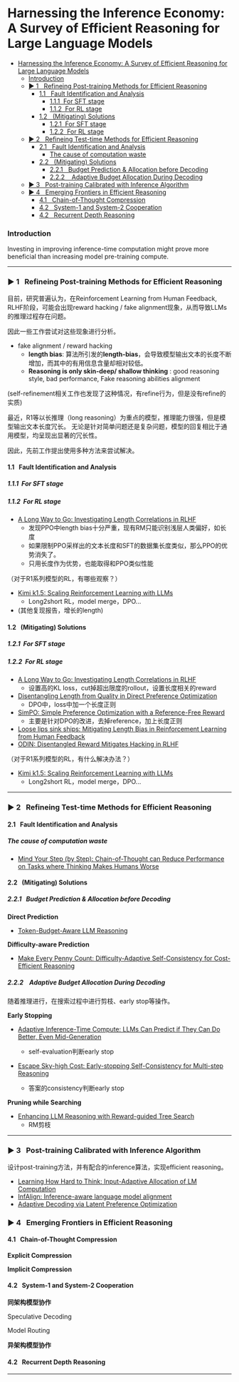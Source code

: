 # Harnessing the Inference Economy: A Survey of Efficient Reasoning for Large Language Models


- [Harnessing the Inference Economy: A Survey of Efficient Reasoning for Large Language Models](#harnessing-the-inference-economy-a-survey-of-efficient-reasoning-for-large-language-models)
    - [Introduction](#introduction)
    - [▶️ 1   Refineing Post-training Methods for Efficient Reasoning](#️-1-refineing-post-training-methods-for-efficient-reasoning)
      - [1.1     Fault Identification and Analysis](#11---fault-identification-and-analysis)
        - [1.1.1  For SFT stage](#111for-sft-stage)
        - [1.1.2  For RL stage](#112for-rl-stage)
      - [1.2     (Mitigating) Solutions](#12---mitigating-solutions)
        - [1.2.1  For SFT stage](#121for-sft-stage)
        - [1.2.2  For RL stage](#122for-rl-stage)
    - [▶️ 2    Refineing Test-time Methods for Efficient Reasoning](#️-2--refineing-test-time-methods-for-efficient-reasoning)
      - [2.1     Fault Identification and Analysis](#21---fault-identification-and-analysis)
        - [The cause of computation waste](#the-cause-of-computation-waste)
      - [2.2    (Mitigating) Solutions](#22--mitigating-solutions)
        - [2.2.1    Budget Prediction \& Allocation before Decoding](#221--budget-prediction--allocation-before-decoding)
        - [2.2.2     Adaptive Budget Allocation During Decoding](#222---adaptive-budget-allocation-during-decoding)
    - [▶️ 3     Post-training Calibrated with Inference Algorithm](#️-3---post-training-calibrated-with-inference-algorithm)
    - [▶️ 4     Emerging Frontiers in Efficient Reasoning](#️-4---emerging-frontiers-in-efficient-reasoning)
      - [4.1    Chain-of-Thought Compression](#41--chain-of-thought-compression)
      - [4.2    System-1 and System-2 Cooperation](#42--system-1-and-system-2-cooperation)
      - [4.2    Recurrent Depth Reasoning](#42--recurrent-depth-reasoning)


### Introduction


Investing in improving inference-time computation might prove more beneficial than increasing model pre-training compute.


---

### ▶️ 1&nbsp;&nbsp; Refineing Post-training Methods for Efficient Reasoning


目前，研究普遍认为，在Reinforcement Learning from Human Feedback, RLHF阶段，可能会出现reward hacking / fake alignment现象，从而导致LLMs的推理过程存在问题。

因此一些工作尝试对这些现象进行分析。

- fake alignment / reward hacking
  - **length bias**: 算法所引发的**length-bias**，会导致模型输出文本的长度不断增加，而其中的有用信息含量却相对较低。
  - **Reasoning is only skin-deep/ shallow thinking** : good reasoning style, bad performance, Fake reasoning abilities alignment

(self-refinement相关工作也发现了这种情况，有refine行为，但是没有refine的实质)

最近，R1等以长推理（long reasoning）为重点的模型，推理能力很强，但是模型输出文本长度冗长。
无论是针对简单问题还是复杂问题，模型的回复相比于通用模型，均呈现出显著的冗长性。

因此，先前工作提出使用多种方法来尝试解决。

#### 1.1&nbsp;&nbsp;   Fault Identification and Analysis


##### 1.1.1&nbsp;&nbsp;For SFT stage

##### 1.1.2&nbsp;&nbsp;For RL stage


- [A Long Way to Go: Investigating Length Correlations in RLHF](https://arxiv.org/abs/2310.03716v2)
  - 发现PPO中length bias十分严重，现有RM只能识别浅层人类偏好，如长度
  - 如果限制PPO采样出的文本长度和SFT的数据集长度类似，那么PPO的优势消失了。
  - 只用长度作为优势，也能取得和PPO类似性能


（对于R1系列模型的RL，有哪些观察？）
- [Kimi k1.5: Scaling Reinforcement Learning with LLMs]()
  - Long2short RL，model merge，DPO...
- (其他复现报告，增长的length)


#### 1.2&nbsp;&nbsp;   (Mitigating) Solutions

##### 1.2.1&nbsp;&nbsp;For SFT stage

##### 1.2.2&nbsp;&nbsp;For RL stage
- [A Long Way to Go: Investigating Length Correlations in RLHF](https://arxiv.org/abs/2310.03716v2)
  - 设置高的KL loss，cut掉超出限度的rollout，设置长度相关的reward
- [Disentangling Length from Quality in Direct Preference Optimization](http://arxiv.org/abs/2403.19159)
  - DPO中，loss中加一个长度正则
- [SimPO: Simple Preference Optimization with a Reference-Free Reward](https://arxiv.org/abs/2405.14734)
  - 主要是针对DPO的改进，去掉reference，加上长度正则
- [Loose lips sink ships: Mitigating Length Bias in Reinforcement Learning from Human Feedback]()
- [ODIN: Disentangled Reward Mitigates Hacking in RLHF](http://arxiv.org/abs/2402.07319)


（对于R1系列模型的RL，有什么解决办法？）
- [Kimi k1.5: Scaling Reinforcement Learning with LLMs]()
  - Long2short RL，model merge，DPO...


---

### ▶️ 2&nbsp;&nbsp;  Refineing Test-time Methods for Efficient Reasoning

#### 2.1&nbsp;&nbsp;   Fault Identification and Analysis

##### The cause of computation waste
- [Mind Your Step (by Step): Chain-of-Thought can Reduce Performance on Tasks where Thinking Makes Humans Worse]()

#### 2.2&nbsp;&nbsp;  (Mitigating) Solutions

##### 2.2.1&nbsp;&nbsp;  Budget Prediction & Allocation before Decoding

**Direct Prediction**

- [Token-Budget-Aware LLM Reasoning]()


**Difficulty-aware Prediction**
- [Make Every Penny Count: Difficulty-Adaptive Self-Consistency for Cost-Efficient Reasoning](http://arxiv.org/abs/2408.13457)




##### 2.2.2 &nbsp;&nbsp;  Adaptive Budget Allocation During Decoding

随着推理进行，在搜索过程中进行剪枝、early stop等操作。

**Early Stopping**
- [Adaptive Inference-Time Compute: LLMs Can Predict if They Can Do Better, Even Mid-Generation](https://arxiv.org/abs/2410.02725)
  - self-evaluation判断early stop
  
- [Escape Sky-high Cost: Early-stopping Self-Consistency for Multi-step Reasoning](http://arxiv.org/abs/2401.10480)
  - 答案的consistency判断early stop

**Pruning while Searching**
- [Enhancing LLM Reasoning with Reward-guided Tree Search](https://arxiv.org/abs/2411.11694)
  - RM剪枝



---

### ▶️ 3&nbsp;&nbsp;   Post-training Calibrated with Inference Algorithm

设计post-training方法，并有配合的inference算法，实现efficient reasoning。

- [Learning How Hard to Think: Input-Adaptive Allocation of LM Computation](http://arxiv.org/abs/2410.04707)
- [InfAlign: Inference-aware language model alignment](https://arxiv.org/abs/2412.19792)
- [Adaptive Decoding via Latent Preference Optimization](https://arxiv.org/abs/2411.09661)


### ▶️ 4&nbsp;&nbsp;   Emerging Frontiers in Efficient Reasoning




#### 4.1&nbsp;&nbsp;  Chain-of-Thought Compression

**Explicit Compression**

**Implicit Compression**


#### 4.2&nbsp;&nbsp;  System-1 and System-2 Cooperation

**同架构模型协作**

Speculative Decoding

Model Routing

**异架构模型协作**


#### 4.2&nbsp;&nbsp;  Recurrent Depth Reasoning


---


